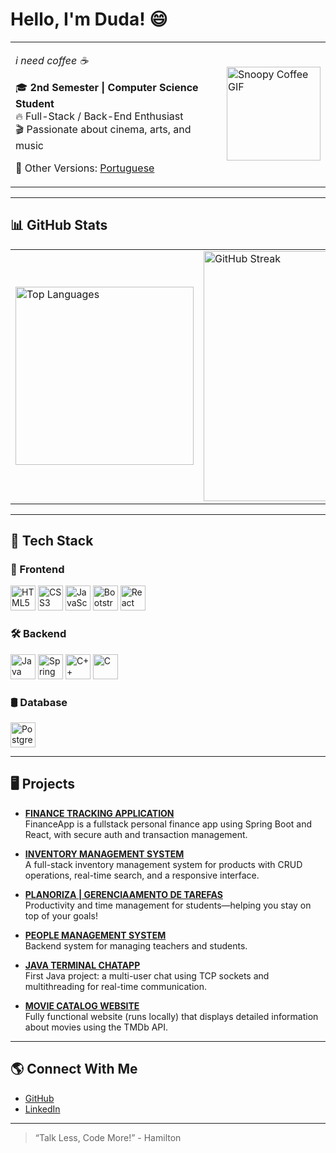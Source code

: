 <!-- English Version -->
# Hello, I'm Duda! 😄

<table>
  <tr>
    <td>
      <p><i>i need coffee ☕</i></p>
      <p>🎓 <b>2nd Semester | Computer Science Student</b><br/>
         🔥 Full-Stack / Back-End Enthusiast<br/>
         🎬 Passionate about cinema, arts, and music
      </p>
      <p>📄 Other Versions: <a href="README_pt.md">Portuguese</a></p>
    </td>
    <td>
      <img src="https://media.tenor.com/KuCmU3O8vQUAAAAj/snoopy.gif" alt="Snoopy Coffee GIF" width="150px" />
    </td>
  </tr>
</table>

---

## 📊 GitHub Stats

<table>
  <tr>
    <td>
      <img src="https://github-readme-stats.vercel.app/api/top-langs/?username=maria-brito15&layout=compact&theme=radical" alt="Top Languages" width="285px" />
    </td>
    <td>
      <img src="https://github-readme-streak-stats.herokuapp.com/?user=maria-brito15&theme=radical" alt="GitHub Streak" width="400px" />
    </td>
  </tr>
</table>

---

## 🚀 Tech Stack

### 🎨 Frontend  
<img src="https://cdn.jsdelivr.net/gh/devicons/devicon/icons/html5/html5-original.svg" alt="HTML5" width="40" height="40" title="HTML5"/> <img src="https://cdn.jsdelivr.net/gh/devicons/devicon/icons/css3/css3-original.svg" alt="CSS3" width="40" height="40" title="CSS3"/> <img src="https://cdn.jsdelivr.net/gh/devicons/devicon/icons/javascript/javascript-original.svg" alt="JavaScript" width="40" height="40" title="JavaScript"/> <img src="https://cdn.jsdelivr.net/gh/devicons/devicon/icons/bootstrap/bootstrap-original.svg" alt="Bootstrap" width="40" height="40" title="Bootstrap"/> <img src="https://cdn.jsdelivr.net/gh/devicons/devicon/icons/react/react-original.svg" alt="React" width="40" height="40" title="React"/>

### 🛠️ Backend  
<img src="https://cdn.jsdelivr.net/gh/devicons/devicon/icons/java/java-original.svg" alt="Java" width="40" height="40" title="Java"/> <img src="https://cdn.jsdelivr.net/gh/devicons/devicon/icons/spring/spring-original.svg" alt="Spring Boot" width="40" height="40" title="Spring Boot"/>  <img src="https://cdn.jsdelivr.net/gh/devicons/devicon/icons/cplusplus/cplusplus-original.svg" alt="C++" width="40" height="40" title="C++"/> <img src="https://cdn.jsdelivr.net/gh/devicons/devicon/icons/c/c-original.svg" alt="C" width="40" height="40" title="C"/>
### 🛢️ Database  
<img src="https://cdn.jsdelivr.net/gh/devicons/devicon/icons/postgresql/postgresql-original.svg" alt="PostgreSQL" width="40" height="40" title="PostgreSQL"/>

---

## 🖥️ Projects

- [**FINANCE TRACKING APPLICATION**](https://github.com/maria-brito15/FinanceApp/)  
  FinanceApp is a fullstack personal finance app using Spring Boot and React, with secure auth and transaction management.  
  
- [**INVENTORY MANAGEMENT SYSTEM**](https://github.com/maria-brito15/InventoryManager/)  
  A full-stack inventory management system for products with CRUD operations, real-time search, and a responsive interface.

- [**PLANORIZA | GERENCIAAMENTO DE TAREFAS**](https://www.linkedin.com/feed/update/urn:li:activity:7342233271881113600/)  
  Productivity and time management for students—helping you stay on top of your goals!

- [**PEOPLE MANAGEMENT SYSTEM**](https://github.com/maria-brito15/sistema-gerenciamento-pessoas-cpp)  
  Backend system for managing teachers and students.

- [**JAVA TERMINAL CHATAPP**](https://github.com/maria-brito15/chatApp_java)  
  First Java project: a multi-user chat using TCP sockets and multithreading for real-time communication.

- [**MOVIE CATALOG WEBSITE**](https://github.com/maria-brito15/catalogo-filmes)  
  Fully functional website (runs locally) that displays detailed information about movies using the TMDb API.

---

## 🌎 Connect With Me

- [GitHub](https://github.com/maria-brito15)
- [LinkedIn](https://www.linkedin.com/in/maria-eduarda-brito-a18064358/)

---

> “Talk Less, Code More!” - Hamilton
